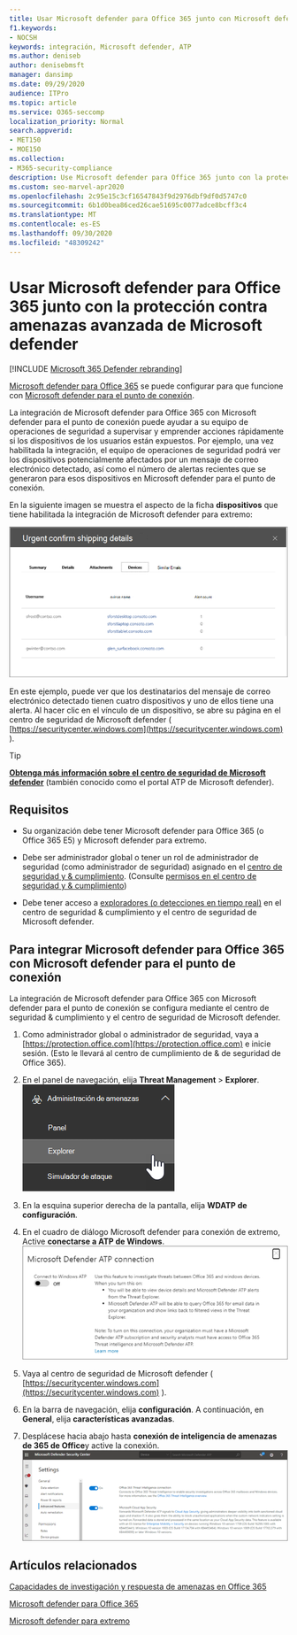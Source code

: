 ```yaml
---
title: Usar Microsoft defender para Office 365 junto con Microsoft defender para el punto de conexión
f1.keywords:
- NOCSH
keywords: integración, Microsoft defender, ATP
ms.author: deniseb
author: denisebmsft
manager: dansimp
ms.date: 09/29/2020
audience: ITPro
ms.topic: article
ms.service: O365-seccomp
localization_priority: Normal
search.appverid:
- MET150
- MOE150
ms.collection:
- M365-security-compliance
description: Use Microsoft defender para Office 365 junto con la protección contra amenazas avanzada de Microsoft defender para obtener información más detallada sobre las amenazas contra sus dispositivos y contenido de correo electrónico.
ms.custom: seo-marvel-apr2020
ms.openlocfilehash: 2c95e15c3cf16547843f9d2976dbf9df0d5747c0
ms.sourcegitcommit: 6b1d0bea86ced26cae51695c0077adce8bcff3c4
ms.translationtype: MT
ms.contentlocale: es-ES
ms.lasthandoff: 09/30/2020
ms.locfileid: "48309242"
---
```

# <a name="use-microsoft-defender-for-office-365-together-with-microsoft-defender-advanced-threat-protection"></a>Usar Microsoft defender para Office 365 junto con la protección contra amenazas avanzada de Microsoft defender

[!INCLUDE [Microsoft 365 Defender rebranding](../includes/microsoft-defender-for-office.md)]


[Microsoft defender para Office 365](https://docs.microsoft.com/microsoft-365/security/office-365-security/office-365-atp?view=o365-worldwide) se puede configurar para que funcione con [Microsoft defender para el punto de conexión](https://docs.microsoft.com/windows/security/threat-protection).

La integración de Microsoft defender para Office 365 con Microsoft defender para el punto de conexión puede ayudar a su equipo de operaciones de seguridad a supervisar y emprender acciones rápidamente si los dispositivos de los usuarios están expuestos. Por ejemplo, una vez habilitada la integración, el equipo de operaciones de seguridad podrá ver los dispositivos potencialmente afectados por un mensaje de correo electrónico detectado, así como el número de alertas recientes que se generaron para esos dispositivos en Microsoft defender para el punto de conexión. 

En la siguiente imagen se muestra el aspecto de la ficha **dispositivos** que tiene habilitada la integración de Microsoft defender para extremo:
  
![Cuando Microsoft defender for Endpoint está habilitado, puede ver una lista de dispositivos con alertas.](../../media/fec928ea-8f0c-44d7-80b9-a2e0a8cd4e89.PNG)
  
En este ejemplo, puede ver que los destinatarios del mensaje de correo electrónico detectado tienen cuatro dispositivos y uno de ellos tiene una alerta. Al hacer clic en el vínculo de un dispositivo, se abre su página en el centro de seguridad de Microsoft defender ( [https://securitycenter.windows.com](https://securitycenter.windows.com) ).

> [!TIP]
> **[Obtenga más información sobre el centro de seguridad de Microsoft defender](https://docs.microsoft.com/windows/security/threat-protection/microsoft-defender-atp/use)** (también conocido como el portal ATP de Microsoft defender).
  
## <a name="requirements"></a>Requisitos

- Su organización debe tener Microsoft defender para Office 365 (o Office 365 E5) y Microsoft defender para extremo.
    
- Debe ser administrador global o tener un rol de administrador de seguridad (como administrador de seguridad) asignado en el [centro de seguridad y &amp; cumplimiento](https://protection.office.com). (Consulte [permisos en el centro de seguridad y &amp; cumplimiento](permissions-in-the-security-and-compliance-center.md))
    
- Debe tener acceso a [exploradores (o detecciones en tiempo real)](threat-explorer.md) en el centro de seguridad & cumplimiento y el centro de seguridad de Microsoft defender.
    
## <a name="to-integrate-microsoft-defender-for-office-365-with-microsoft-defender-for-endpoint"></a>Para integrar Microsoft defender para Office 365 con Microsoft defender para el punto de conexión

La integración de Microsoft defender para Office 365 con Microsoft defender para el punto de conexión se configura mediante el centro de seguridad & cumplimiento y el centro de seguridad de Microsoft defender.
  
1. Como administrador global o administrador de seguridad, vaya a [https://protection.office.com](https://protection.office.com) e inicie sesión. (Esto le llevará al centro de cumplimiento de & de seguridad de Office 365).
    
2. En el panel de navegación, elija **Threat Management**  >  **Explorer**.<br>![Explorador en el menú de administración de amenazas](../../media/ThreatMgmt-Explorer-nav.png)<br>
    
3. En la esquina superior derecha de la pantalla, elija **WDATP de configuración**.
    
4. En el cuadro de diálogo Microsoft defender para conexión de extremo, Active **conectarse a ATP de Windows**.<br>![Microsoft defender para conexión de extremo](../../media/Explorer-WDATPConnection-dialog.png)<br>
    
5. Vaya al centro de seguridad de Microsoft defender ( [https://securitycenter.windows.com](https://securitycenter.windows.com) ).

6. En la barra de navegación, elija **configuración**. A continuación, en **General**, elija **características avanzadas**.

7. Desplácese hacia abajo hasta **conexión de inteligencia de amenazas de 365 de Office**y active la conexión.<br/>![Conexión de inteligencia de amenazas de Office 365](../../media/mdatp-oatptoggle.png)<br>

## <a name="related-articles"></a>Artículos relacionados

[Capacidades de investigación y respuesta de amenazas en Office 365](office-365-ti.md)
  
[Microsoft defender para Office 365](office-365-atp.md)
  
[Microsoft defender para extremo](https://docs.microsoft.com/windows/security/threat-protection)

